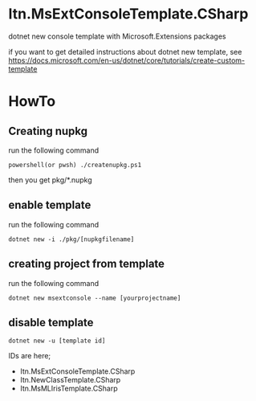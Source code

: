 # Itn.MsExtConsoleTemplate.CSharp

dotnet new console template with Microsoft.Extensions packages

if you want to get detailed instructions about dotnet new template,
see https://docs.microsoft.com/en-us/dotnet/core/tutorials/create-custom-template 


# HowTo

## Creating nupkg

run the following command

`powershell(or pwsh) ./createnupkg.ps1`

then you get pkg/*.nupkg

## enable template

run the following command

`dotnet new -i ./pkg/[nupkgfilename]`

## creating project from template

run the following command

`dotnet new msextconsole --name [yourprojectname]`

## disable template

`dotnet new -u [template id]`

IDs are here;

* Itn.MsExtConsoleTemplate.CSharp
* Itn.NewClassTemplate.CSharp
* Itn.MsMLIrisTemplate.CSharp